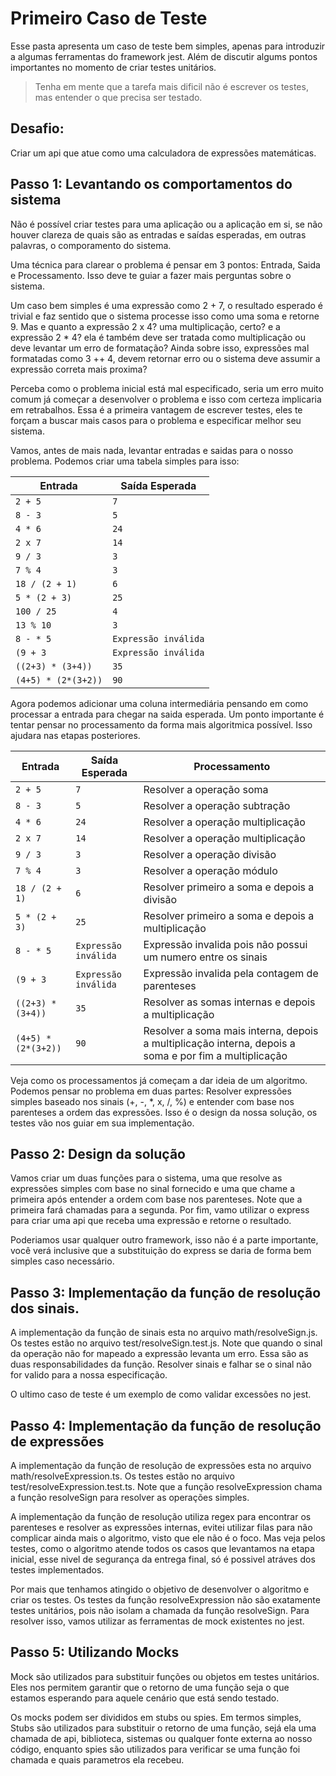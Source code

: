 # Primeiro Caso de Teste

Esse pasta apresenta um caso de teste bem simples, apenas para introduzir a algumas ferramentas do framework jest. Além de discutir algums pontos importantes no momento de criar testes unitários. 

> Tenha em mente que a tarefa mais dificil não é escrever os testes, mas entender o que precisa ser testado.

## Desafio:
Criar um api que atue como uma calculadora de expressões matemáticas.


## Passo 1: Levantando os comportamentos do sistema

Não é possível criar testes para uma aplicação ou a aplicação em si, se não houver clareza de quais são as entradas e saídas esperadas, em outras palavras, o comporamento do sistema. 

Uma técnica para clarear o problema é pensar em 3 pontos: Entrada, Saida e Processamento. Isso deve te guiar a fazer mais perguntas sobre o sistema.

Um caso bem simples é uma expressão como 2 + 7, o resultado esperado é trivial e faz sentido que o sistema processe isso como uma soma e retorne 9. 
Mas e quanto a expressão 2 x 4? uma multiplicação, certo? e a expressão 2 * 4? ela é também deve ser tratada como multiplicação ou deve levantar um erro de formatação? Ainda sobre isso, expressões mal formatadas como 3 ++ 4, devem retornar erro ou o sistema deve assumir a expressão correta mais proxima? 

Perceba como o problema inicial está mal especificado, seria um erro muito comum já começar a desenvolver o problema e isso com certeza implicaria em retrabalhos. Essa é a primeira vantagem de escrever testes, eles te forçam a buscar mais casos para o problema e especificar melhor seu sistema.

Vamos, antes de mais nada, levantar entradas e saidas para o nosso problema. Podemos criar uma tabela simples para isso:

| Entrada               | Saída Esperada      |
|-----------------------|---------------------|
| `2 + 5`               | `7`                 |
| `8 - 3`               | `5`                 |
| `4 * 6`               | `24`                |
| `2 x 7`               | `14`                |
| `9 / 3`               | `3`                 |
| `7 % 4`               | `3`                 |
| `18 / (2 + 1)`        | `6`                 |
| `5 * (2 + 3)`         | `25`                |
| `100 / 25`            | `4`                 |
| `13 % 10`             | `3`                 |
| `8 - * 5`             | `Expressão inválida`|
| `(9 + 3`              | `Expressão inválida`|
| `((2+3) * (3+4))`     | `35`                |
| `(4+5) * (2*(3+2))`   | `90`                |

Agora podemos adicionar uma coluna intermediária pensando em como processar a entrada para chegar na saida esperada. Um ponto importante é tentar pensar no processamento da forma mais algoritmica possível. Isso ajudara nas etapas posteriores.

| Entrada               | Saída Esperada      | Processamento   |
|-----------------------|---------------------|-----------------|
| `2 + 5`               | `7`                 |Resolver a operação soma
| `8 - 3`               | `5`                 |Resolver a operação subtração
| `4 * 6`               | `24`                |Resolver a operação multiplicação
| `2 x 7`               | `14`                |Resolver a operação multiplicação
| `9 / 3`               | `3`                 |Resolver a operação divisão
| `7 % 4`               | `3`                 |Resolver a operação módulo
| `18 / (2 + 1)`        | `6`                 |Resolver primeiro a soma e depois a divisão
| `5 * (2 + 3)`         | `25`                |Resolver primeiro a soma e depois a multiplicação
| `8 - * 5`             | `Expressão inválida`|Expressão invalida pois não possui um numero entre os sinais
| `(9 + 3`              | `Expressão inválida`|Expressão invalida pela contagem de parenteses
| `((2+3) * (3+4))`     | `35`                |Resolver as somas internas e depois a multiplicação
| `(4+5) * (2*(3+2))`   | `90`                |Resolver a soma mais interna, depois a multiplicação interna, depois a soma e por fim a multiplicação

Veja como os processamentos já começam a dar ideia de um algoritmo. Podemos pensar no problema em duas partes: Resolver expressões simples baseado nos sinais (+, -, *, x, /, %) e entender com base nos parenteses a ordem das expressões. Isso é o design da nossa solução, os testes vão nos guiar em sua implementação.

## Passo 2: Design da solução
Vamos criar um duas funções para o sistema, uma que resolve as expressões simples com base no sinal fornecido e uma que chame a primeira após entender a ordem com base nos parenteses. Note que a primeira fará chamadas para a segunda. Por fim, vamo utilizar o express para criar uma api que receba uma expressão e retorne o resultado. 

Poderiamos usar qualquer outro framework, isso não é a parte importante, você verá inclusive que a substituição do express se daria de forma bem simples caso necessário.

## Passo 3: Implementação da função de resolução dos sinais.
A implementação da função de sinais esta no arquivo math/resolveSign.js. Os testes estão no arquivo test/resolveSign.test.js. Note que quando o sinal da operação não for mapeado a expressão levanta um erro. Essa são as duas responsabilidades da função. Resolver sinais e falhar se o sinal não for valido para a nossa especificação.

O ultimo caso de teste é um exemplo de como validar excessões no jest.

## Passo 4: Implementação da função de resolução de expressões
A implementação da função de resolução de expressões esta no arquivo math/resolveExpression.ts. Os testes estão no arquivo test/resolveExpression.test.ts. Note que a função resolveExpression chama a função resolveSign para resolver as operações simples.

A implementação da função de resolução utiliza regex para encontrar os parenteses e resolver as expressões internas, evitei utilizar filas para não complicar ainda mais o algoritmo, visto que ele não é o foco. Mas veja pelos testes, como o algoritmo atende todos os casos que levantamos na etapa inicial, esse nivel de segurança da entrega final, só é possivel atráves dos testes implementados.

Por mais que tenhamos atingido o objetivo de desenvolver o algoritmo e criar os testes. Os testes da função resolveExpression não são exatamente testes unitários, pois não isolam a chamada da função resolveSign. Para resolver isso, vamos utilizar as ferramentas de mock existentes no jest.

## Passo 5: Utilizando Mocks

Mock são utilizados para substituir funções ou objetos em testes unitários. Eles nos permitem garantir que o retorno de uma função seja o que estamos esperando para aquele cenário que está sendo testado.

Os mocks podem ser divididos em stubs ou spies. Em termos simples, Stubs são utilizados para substituir o retorno de uma função, sejá ela uma chamada de api, biblioteca, sistemas ou qualquer fonte externa ao nosso código, enquanto spies são utilizados para verificar se uma função foi chamada e quais parametros ela recebeu.